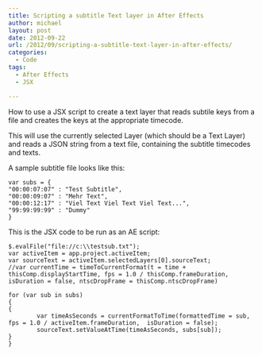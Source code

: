 ```yaml
---
title: Scripting a subtitle Text layer in After Effects
author: michael
layout: post
date: 2012-09-22
url: /2012/09/scripting-a-subtitle-text-layer-in-after-effects/
categories:
  - Code
tags:
  - After Effects
  - JSX

---
```

How to use a JSX script to create a text layer that reads subtile keys from a file and creates the keys at the appropriate timecode.

This will use the currently selected Layer (which should be a Text Layer) and reads a JSON string from a text file, containing the subtitle timecodes and texts.

A sample subtitle file looks like this:

    var subs = {
    "00:00:07:07" : "Test Subtitle",
    "00:00:09:07" : "Mehr Text",
    "00:00:12:17" : "Viel Text Viel Text Viel Text...",
    "99:99:99:99" : "Dummy"
    }


This is the JSX code to be run as an AE script:

    $.evalFile("file://c:\\testsub.txt");
    var activeItem = app.project.activeItem;
    var sourceText = activeItem.selectedLayers[0].sourceText;
    //var currentTime = timeToCurrentFormat(t = time + thisComp.displayStartTime, fps = 1.0 / thisComp.frameDuration, isDuration = false, ntscDropFrame = thisComp.ntscDropFrame)

    for (var sub in subs)
    {
    {
            var timeAsSeconds = currentFormatToTime(formattedTime = sub,  fps = 1.0 / activeItem.frameDuration,  isDuration = false);
            sourceText.setValueAtTime(timeAsSeconds, subs[sub]);
    }
    }
